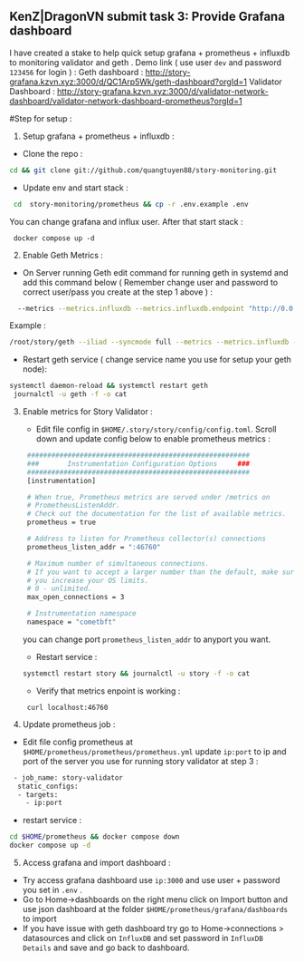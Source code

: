 ## KenZ|DragonVN submit task 3: Provide Grafana dashboard

I have created a stake to help quick setup grafana + prometheus + influxdb to monitoring validator and geth .
Demo link ( use user `dev` and password `123456` for login ) : 
Geth dashboard : http://story-grafana.kzvn.xyz:3000/d/QC1Arp5Wk/geth-dashboard?orgId=1
Validator Dashboard : http://story-grafana.kzvn.xyz:3000/d/validator-network-dashboard/validator-network-dashboard-prometheus?orgId=1

#Step for setup : 

1. Setup grafana + prometheus + influxdb : 
 - Clone the repo : 
  ```bash
  cd && git clone git://github.com/quangtuyen88/story-monitoring.git
  ```
- Update env and start stack : 
 ```bash
  cd  story-monitoring/prometheus && cp -r .env.example .env
  ```
 You can change grafana and influx user. After that start stack :
 ```
  docker compose up -d
 ```

2. Enable Geth Metrics : 
 - On Server running Geth edit command for running geth in systemd and add this command below ( Remember change user and password to correct user/pass you create at the step 1 above ) : 
  ```bash
    --metrics --metrics.influxdb --metrics.influxdb.endpoint "http://0.0.0.0:8086" --metrics.influxdb.username "geth" --metrics.influxdb.password "your_password"
  ```
  Example : 
  ```bash
  /root/story/geth --iliad --syncmode full --metrics --metrics.influxdb --metrics.influxdb.endpoint "http://14.224.155.2:8086" --metrics.influxdb.username "geth" --metrics.influxdb.password "nimda321"
  ```
  - Restart geth service ( change service name you use for setup your geth node): 
  ```bash
  systemctl daemon-reload && systemctl restart geth
   journalctl -u geth -f -o cat
  ```
3. Enable metrics for Story Validator :  
   -  Edit file config in `$HOME/.story/story/config/config.toml`. Scroll down and update config below to enable prometheus metrics : 
   ```bash
    #######################################################
    ###       Instrumentation Configuration Options     ###
    #######################################################
    [instrumentation]

    # When true, Prometheus metrics are served under /metrics on
    # PrometheusListenAddr.
    # Check out the documentation for the list of available metrics.
    prometheus = true

    # Address to listen for Prometheus collector(s) connections
    prometheus_listen_addr = ":46760"

    # Maximum number of simultaneous connections.
    # If you want to accept a larger number than the default, make sure
    # you increase your OS limits.
    # 0 - unlimited.
    max_open_connections = 3

    # Instrumentation namespace
    namespace = "cometbft"
    ```
    you can change port `prometheus_listen_addr` to anyport you want.

   - Restart service : 
    ```bash
    systemctl restart story && journalctl -u story -f -o cat
    ```
   - Verify that metrics enpoint is working : 
   ```
    curl localhost:46760
   ```
4. Update prometheus job : 
  - Edit file config prometheus at `$HOME/prometheus/prometheus/prometheus.yml` update `ip:port` to ip and port of the server you use for running story validator at step 3 :
  ```bash
   - job_name: story-validator
    static_configs:
    - targets:
      - ip:port
  ```
  - restart service : 
  ```bash
  cd $HOME/prometheus && docker compose down 
  docker compose up -d
  ```

5. Access grafana and import dashboard : 
 - Try access grafana dashboard use `ip:3000` and use user + password you set in `.env` .
 - Go to Home->dashboards on the right menu click on Import button and use json dashboard at the folder  `$HOME/prometheus/grafana/dashboards` to import
 - If you have issue with geth dashboard try go to Home->connections > datasources and click on `InfluxDB` and set password in `InfluxDB Details` and save and go back to dashboard.







